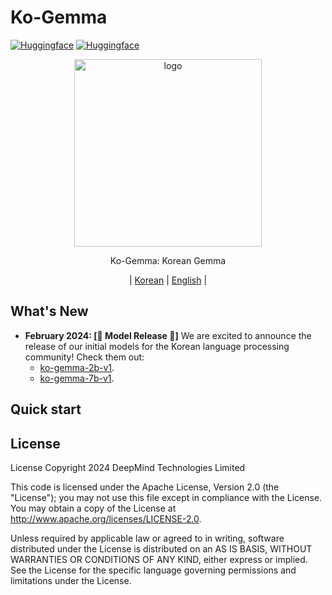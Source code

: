 # Ko-Gemma
  [![Huggingface](https://img.shields.io/badge/Huggingface-ko--gemma--2b--v1-%23800020?style=flat&logo=Pytorch&logoColor=white)](https://huggingface.co/models/nlpai-lab/ko-gemma-2b-v1)
  [![Huggingface](https://img.shields.io/badge/Huggingface-ko--gemma--7b--v1-%23800020?style=flat&logo=Pytorch&logoColor=white)](https://huggingface.co/models/nlpai-lab/ko-gemma-7b-v1)
  
<div id="top" align="center">

   <img src="https://github.com/KU-HIAI/Ko-Gemma/assets/60927808/e217e02b-2a52-42d7-bb9a-eab7b1739696" height="300" alt="logo">

   Ko-Gemma: Korean Gemma


   | [Korean](README.md) | [English](docs/README-en.md) |

</div>

## What's New
- **February 2024: [🚀 Model Release 🚀]** We are excited to announce the release of our initial models for the Korean language processing community! Check them out: 
  - [ko-gemma-2b-v1](https://huggingface.co/nlpai-lab/ko-gemma-2b-v1).
  - [ko-gemma-7b-v1](https://huggingface.co/nlpai-lab/ko-gemma-7b-v1).


## Quick start



## License

License
Copyright 2024 DeepMind Technologies Limited

This code is licensed under the Apache License, Version 2.0 (the "License"); you may not use this file except in compliance with the License. You may obtain a copy of the License at http://www.apache.org/licenses/LICENSE-2.0.

Unless required by applicable law or agreed to in writing, software distributed under the License is distributed on an AS IS BASIS, WITHOUT WARRANTIES OR CONDITIONS OF ANY KIND, either express or implied. See the License for the specific language governing permissions and limitations under the License.

